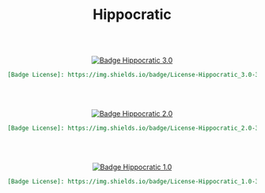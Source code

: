 
<div align = center>

# Hippocratic

<br>
<br>

[![Badge Hippocratic 3.0]][Hippocratic 3.0]

```markdown
[Badge License]: https://img.shields.io/badge/License-Hippocratic_3.0-333?style=for-the-badge
```

<br>
<br>

[![Badge Hippocratic 2.0]][Hippocratic 2.0]

```markdown
[Badge License]: https://img.shields.io/badge/License-Hippocratic_2.0-333?style=for-the-badge
```

<br>
<br>

[![Badge Hippocratic 1.0]][Hippocratic 1.0]

```markdown
[Badge License]: https://img.shields.io/badge/License-Hippocratic_1.0-333?style=for-the-badge
```

</div>


<!----------------------------------{ Licenses }------------------------------->

[Hippocratic 3.0]: https://firstdonoharm.dev/version/3/0/license/license.md
[Hippocratic 2.0]: https://firstdonoharm.dev/version/2/0/license/license.md
[Hippocratic 1.0]: https://firstdonoharm.dev/version/1/0/license/license.md


<!----------------------------------{ Badges }--------------------------------->

[Badge Hippocratic 3.0]: https://img.shields.io/badge/License-Hippocratic_3.0-333?style=for-the-badge
[Badge Hippocratic 2.0]: https://img.shields.io/badge/License-Hippocratic_2.0-333?style=for-the-badge
[Badge Hippocratic 1.0]: https://img.shields.io/badge/License-Hippocratic_1.0-333?style=for-the-badge
